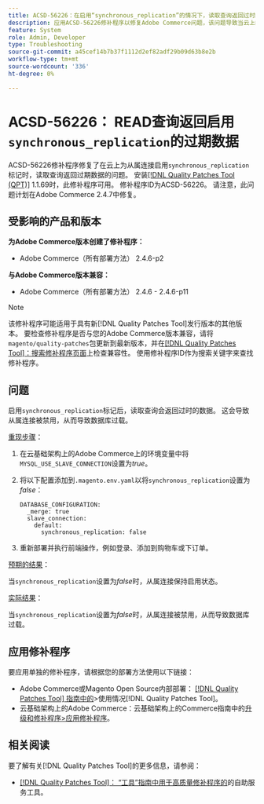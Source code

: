 ```yaml
---
title: ACSD-56226：在启用“synchronous_replication”的情况下，读取查询返回过时的数据
description: 应用ACSD-56226修补程序以修复Adobe Commerce问题，该问题导致当云上的从属连接启用“synchronous_replication”标志时，读取查询返回过期数据。
feature: System
role: Admin, Developer
type: Troubleshooting
source-git-commit: a45cef14b7b37f1112d2ef82adf29b09d63b8e2b
workflow-type: tm+mt
source-wordcount: '336'
ht-degree: 0%

---
```



# ACSD-56226： READ查询返回启用`synchronous_replication`的过期数据

ACSD-56226修补程序修复了在云上为从属连接启用`synchronous_replication`标记时，读取查询返回过期数据的问题。 安装[[!DNL Quality Patches Tool (QPT)]](/help/tools/quality-patches-tool/quality-patches-tool-to-self-serve-quality-patches.md) 1.1.69时，此修补程序可用。 修补程序ID为ACSD-56226。 请注意，此问题计划在Adobe Commerce 2.4.7中修复。

## 受影响的产品和版本

**为Adobe Commerce版本创建了修补程序：**

* Adobe Commerce（所有部署方法） 2.4.6-p2

**与Adobe Commerce版本兼容：**

* Adobe Commerce（所有部署方法） 2.4.6 - 2.4.6-p11

>[!NOTE]
>
>该修补程序可能适用于具有新[!DNL Quality Patches Tool]发行版本的其他版本。 要检查修补程序是否与您的Adobe Commerce版本兼容，请将`magento/quality-patches`包更新到最新版本，并在[[!DNL Quality Patches Tool]：搜索修补程序页面](https://experienceleague.adobe.com/tools/commerce-quality-patches/index.html)上检查兼容性。 使用修补程序ID作为搜索关键字来查找修补程序。

## 问题

启用`synchronous_replication`标记后，读取查询会返回过时的数据。 这会导致从属连接被禁用，从而导致数据库过载。

<u>重现步骤</u>：

1. 在云基础架构上的Adobe Commerce上的环境变量中将`MYSQL_USE_SLAVE_CONNECTION`设置为&#x200B;*true*。
1. 将以下配置添加到`.magento.env.yaml`以将`synchronous_replication`设置为&#x200B;*false*：

   ```
   DATABASE_CONFIGURATION:
     _merge: true
     slave_connection:
       default:
         synchronous_replication: false
   ```

1. 重新部署并执行前端操作，例如登录、添加到购物车或下订单。

<u>预期的结果</u>：

当`synchronous_replication`设置为&#x200B;*false*&#x200B;时，从属连接保持启用状态。

<u>实际结果</u>：

当`synchronous_replication`设置为&#x200B;*false*&#x200B;时，从属连接被禁用，从而导致数据库过载。

## 应用修补程序

要应用单独的修补程序，请根据您的部署方法使用以下链接：

* Adobe Commerce或Magento Open Source内部部署： [[!DNL Quality Patches Tool] 指南中的](/help/tools/quality-patches-tool/usage.md)>使用情况[!DNL Quality Patches Tool]。
* 云基础架构上的Adobe Commerce：云基础架构上的Commerce指南中的[升级和修补程序>应用修补程序](https://experienceleague.adobe.com/docs/commerce-cloud-service/user-guide/develop/upgrade/apply-patches.html)。

## 相关阅读

要了解有关[!DNL Quality Patches Tool]的更多信息，请参阅：

* [[!DNL Quality Patches Tool]： “工具”指南中用于高质量修补程序的](/help/tools/quality-patches-tool/quality-patches-tool-to-self-serve-quality-patches.md)的自助服务工具。

